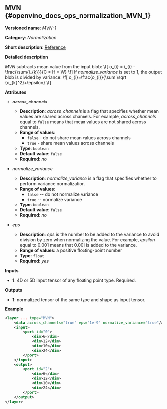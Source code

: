 ## MVN <a name="MVN"></a> {#openvino_docs_ops_normalization_MVN_1}

**Versioned name**: *MVN-1*

**Category**: *Normalization*

**Short description**: [Reference](http://caffe.berkeleyvision.org/tutorial/layers/mvn.html)

**Detailed description**

*MVN* subtracts mean value from the input blob:
\f[
o_{i} = i_{i} - \frac{\sum{i_{k}}}{C * H * W}
\f]
If *normalize_variance* is set to 1, the output blob is divided by variance:
\f[
o_{i}=\frac{o_{i}}{\sum \sqrt {o_{k}^2}+\epsilon}
\f]

**Attributes**

* *across_channels*

  * **Description**: *across_channels* is a flag that specifies whether mean values are shared across channels. For example, *across_channels* equal to `false` means that mean values are not shared across channels.
  * **Range of values**:
    * `false` - do not share mean values across channels
    * `true` - share mean values across channels
  * **Type**: `boolean`
  * **Default value**: `false`
  * **Required**: *no*

* *normalize_variance*

  * **Description**: *normalize_variance* is a flag that specifies whether to perform variance normalization.
  * **Range of values**:
    * `false` -- do not normalize variance
    * `true` -- normalize variance
  * **Type**: `boolean`
  * **Default value**: `false`
  * **Required**: *no*

* *eps*

  * **Description**: *eps* is the number to be added to the variance to avoid division by zero when normalizing the value. For example, *epsilon* equal to 0.001 means that 0.001 is added to the variance.
  * **Range of values**: a positive floating-point number
  * **Type**: `float`
  * **Required**: *yes*

**Inputs**

* **1**: 4D or 5D input tensor of any floating point type. Required.

**Outputs**

* **1**: normalized tensor of the same type and shape as input tensor.

**Example**

```xml
<layer ... type="MVN">
    <data across_channels="true" eps="1e-9" normalize_variance="true"/>
    <input>
        <port id="0">
            <dim>6</dim>
            <dim>12</dim>
            <dim>10</dim>
            <dim>24</dim>
        </port>
    </input>
    <output>
        <port id="2">
            <dim>6</dim>
            <dim>12</dim>
            <dim>10</dim>
            <dim>24</dim>
        </port>
    </output>
</layer>
```
